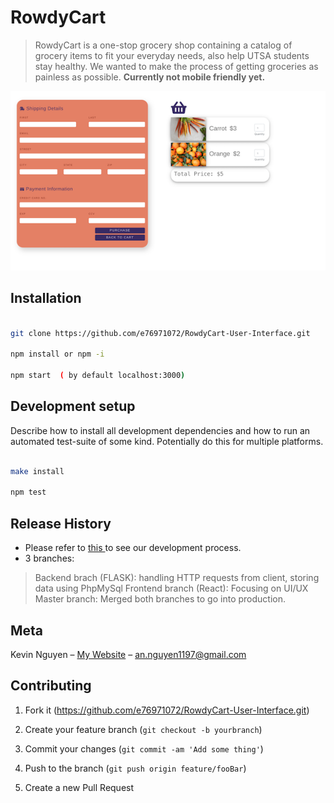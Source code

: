 
# RowdyCart

> RowdyCart is a one-stop grocery shop containing a catalog of grocery items to fit your everyday needs, also help UTSA students stay healthy. We wanted to make the process of getting groceries as painless as possible. **Currently not mobile friendly yet.** 












![](img/Cart-checkout-view.png)



## Installation






```sh

git clone https://github.com/e76971072/RowdyCart-User-Interface.git

npm install or npm -i 

npm start  ( by default localhost:3000)
```










## Development setup



Describe how to install all development dependencies and how to run an automated test-suite of some kind. Potentially do this for multiple platforms.



```sh

make install

npm test

```



## Release History
- Please refer to  [this ](https://github.com/e76971072/CUSTOMER-PORTAL) to see our development process.  
- 3 branches: 

> Backend brach (FLASK): handling HTTP requests from client, storing data using PhpMySql
> Frontend branch (React): Focusing on UI/UX
> Master branch: Merged both branches to go into production. 









## Meta



Kevin Nguyen – [My Website](https://kevinnguyen.team) – an.nguyen1197@gmail.com






## Contributing



1. Fork it (<https://github.com/e76971072/RowdyCart-User-Interface.git>)

2. Create your feature branch (`git checkout -b yourbranch`)

3. Commit your changes (`git commit -am 'Add some thing'`)

4. Push to the branch (`git push origin feature/fooBar`)

5. Create a new Pull Request



<!-- Markdown link & img dfn's -->

[npm-image]: https://img.shields.io/npm/v/datadog-metrics.svg?style=flat-square

[npm-url]:https://www.npmjs.com/package/latest-version](https://www.npmjs.com/package/latest-version)

[npm-downloads]: https://img.shields.io/npm/dm/datadog-metrics.svg?style=flat-square

[travis-image]: https://img.shields.io/travis/dbader/node-datadog-metrics/master.svg?style=flat-square

[travis-url]: https://travis-ci.org/dbader/node-datadog-metrics

[wiki]: https://github.com/yourname/yourproject/wiki%